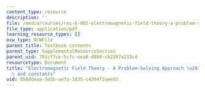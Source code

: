 ```yaml
---
content_type: resource
description: ''
file: /media/courses/res-6-002-electromagnetic-field-theory-a-problem-solving-approach-spring-2008/058ddeaa3e5bae7a3d35c4204f2aee03_MITRES_6_002S08_eqn_const.pdf
file_type: application/pdf
learning_resource_types: []
ocw_type: OCWFile
parent_title: Textbook contents
parent_type: SupplementalResourceSection
parent_uid: 781cf7ce-5cfc-eea8-d860-cb2207a215cd
resourcetype: Document
title: "Electromagnetic Field Theory - A Problem-Solving Approach \u2013 Useful equations\
  \ and constants"
uid: 058ddeaa-3e5b-ae7a-3d35-c4204f2aee03
---
```


